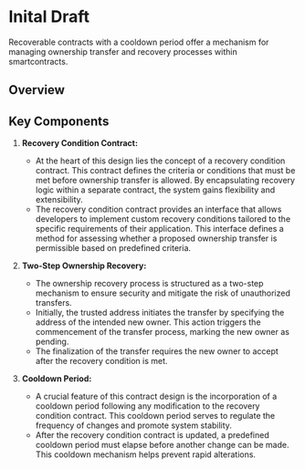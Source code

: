# Inital Draft

Recoverable contracts with a cooldown period offer a mechanism for managing ownership transfer and recovery processes within smartcontracts.

## Overview

## Key Components

1. **Recovery Condition Contract:**
    - At the heart of this design lies the concept of a recovery condition contract. This contract defines the criteria or conditions that must be met before ownership transfer is allowed. By encapsulating recovery logic within a separate contract, the system gains flexibility and extensibility.
    - The recovery condition contract provides an interface that allows developers to implement custom recovery conditions tailored to the specific requirements of their application. This interface defines a method for assessing whether a proposed ownership transfer is permissible based on predefined criteria.

2. **Two-Step Ownership Recovery:**
    - The ownership recovery process is structured as a two-step mechanism to ensure security and mitigate the risk of unauthorized transfers. 
    - Initially, the trusted address initiates the transfer by specifying the address of the intended new owner. This action triggers the commencement of the transfer process, marking the new owner as pending.
    - The finalization of the transfer requires the new owner to accept after the recovery condition is met.

3. **Cooldown Period:**
    - A crucial feature of this contract design is the incorporation of a cooldown period following any modification to the recovery condition contract. This cooldown period serves to regulate the frequency of changes and promote system stability.
    - After the recovery condition contract is updated, a predefined cooldown period must elapse before another change can be made. This cooldown mechanism helps prevent rapid alterations.
